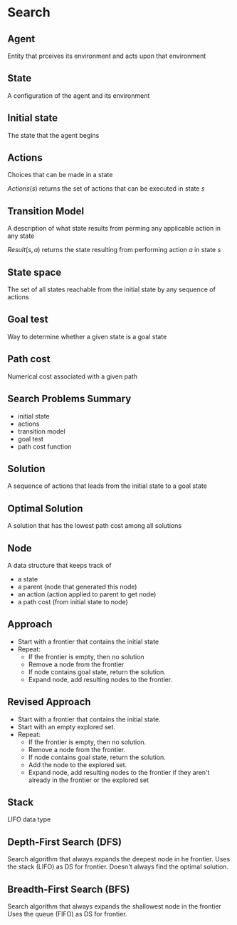 # Search

## Agent

Entity that prceives its environment and acts upon that environment

## State

A configuration of the agent and its environment

## Initial state

The state that the agent begins

## Actions

Choices that can be made in a state

$Actions(s)$ returns the set of actions that can be executed in state $s$

## Transition Model

A description of what state results from perming any applicable action in any state

$Result(s,a)$ returns the state resulting from performing action $a$ in state $s$

## State space

The set of all states reachable from the initial state by any sequence of actions

## Goal test

Way to determine whether a given state is a goal state

## Path cost

Numerical cost associated with a given path

## Search Problems Summary

- initial state
- actions
- transition model
- goal test
- path cost function

## Solution

A sequence of actions that leads from the initial state to a goal state

## Optimal Solution

A solution that has the lowest path cost among all solutions

## Node

A data structure that keeps track of

- a state
- a parent (node that generated this node)
- an action (action applied to parent to get node)
- a path cost (from initial state to node)

## Approach

- Start with a frontier that contains the initial state
- Repeat:
  - If the frontier is empty, then no solution
  - Remove a node from the frontier
  - If node contains goal state, return the solution.
  - Expand node, add resulting nodes to the frontier.

## Revised Approach

- Start with a frontier that contains the initial state.
- Start with an empty explored set.
- Repeat:
  - If the frontier is empty, then no solution.
  - Remove a node from the frontier.
  - If node contains goal state, return the solution.
  - Add the node to the explored set.
  - Expand node, add resulting nodes to the frontier if they aren't already in the frontier or the explored set

## Stack

LIFO data type

## Depth-First Search (DFS)

Search algorithm that always expands the deepest node in he frontier.
Uses the stack (LIFO) as DS for frontier.
Doesn't always find the optimal solution.

## Breadth-First Search (BFS)

Search algorithm that always expands the shallowest node in the frontier
Uses the queue (FIFO) as DS for frontier.
